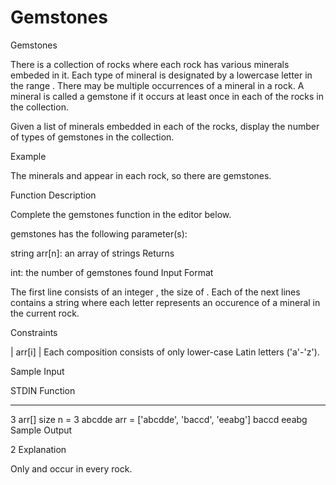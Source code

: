 # Gemstones
Gemstones

There is a collection of rocks where each rock has various minerals embeded in it. Each type of mineral is designated by a lowercase letter in the range . There may be multiple occurrences of a mineral in a rock. A mineral is called a gemstone if it occurs at least once in each of the rocks in the collection.

Given a list of minerals embedded in each of the rocks, display the number of types of gemstones in the collection.

Example

The minerals  and  appear in each rock, so there are  gemstones.

Function Description

Complete the gemstones function in the editor below.

gemstones has the following parameter(s):

string arr[n]: an array of strings
Returns

int: the number of gemstones found
Input Format

The first line consists of an integer , the size of .
Each of the next  lines contains a string  where each letter represents an occurence of a mineral in the current rock.

Constraints


 | arr[i] | 
Each composition  consists of only lower-case Latin letters ('a'-'z').

Sample Input

STDIN       Function
-----       --------
3           arr[] size n = 3
abcdde      arr = ['abcdde', 'baccd', 'eeabg']
baccd
eeabg
Sample Output

2
Explanation

Only  and  occur in every rock.

